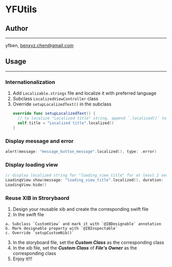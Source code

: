 # YFUtils

## Author
***
yfben, benxyz.chen@gmail.com

## Usage
***
### Internationalization
1. Add `Localizable.strings` file and localize it with preferred language
2. Subclass `LocalizedViewController` class
3. Override `setupLocalizedText()` in the subclass
    ```swift
    override func setupLocalizedText() {
      // to localize "Localized title" string, append `.localized()` to it
      self.title = "Localized title".localized()
    }
    ```

### Display message and error
```swift
alert(message: "message_button_message".localized(), type: .error)
```

### Display loading view
```swift
// display localized string for "loading_view_title" for at least 2 seconds
LoadingView.show(message: "loading_view_title".localized(), duration: .milliseconds(Int(2.0 * 1000)))
LoadingView.hide()
```

### Reuse XIB in Strorybaord
  1. Design your reusable xib and create the corresponding swift file
  2. In the swift file

    a. Subclass `CustomView` and mark it with `@IBDesignable` annotation
    b. Mark designable property with `@IBInspectable`
    c. Override `setupCustomNib()`

  3. In the storyboard file, set the ***Custom Class*** as the corresponding class
  4. In the xib file, set the ***Custom Class*** of ***File's Owner*** as the corresponding class
  5. Enjoy it!!!